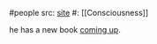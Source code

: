 #people 
src: [site](https://www.bernardokastrup.com)
#: [[Consciousness]]

he has a new book [coming up](https://twitter.com/BernardoKastrup/status/1680036835064438786).

